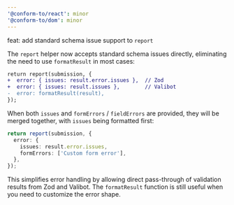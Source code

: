 ```yaml
---
'@conform-to/react': minor
'@conform-to/dom': minor
---
```


feat: add standard schema issue support to `report`

The `report` helper now accepts standard schema issues directly, eliminating the need to use `formatResult` in most cases:

```diff
return report(submission, {
+  error: { issues: result.error.issues },  // Zod
+  error: { issues: result.issues },        // Valibot
-  error: formatResult(result),
});
```

When both `issues` and `formErrors` / `fieldErrors` are provided, they will be merged together, with `issues` being formatted first:

```ts
return report(submission, {
  error: {
    issues: result.error.issues,
    formErrors: ['Custom form error'],
  },
});
```

This simplifies error handling by allowing direct pass-through of validation results from Zod and Valibot. The `formatResult` function is still useful when you need to customize the error shape.
